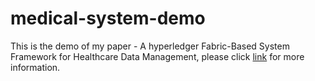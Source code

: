 # medical-system-demo
This is the demo of my paper - A hyperledger Fabric-Based System Framework for Healthcare Data Management, please click [link](https://www.mdpi.com/2076-3417/11/24/11693/pdf?version=1639047919) for more information. 





































